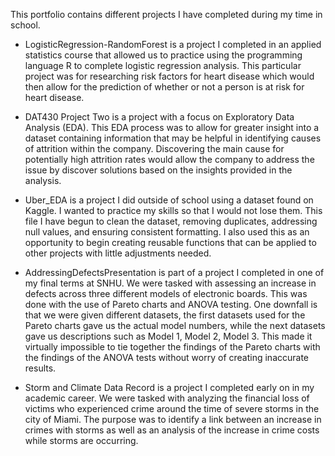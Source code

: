 This portfolio contains different projects I have completed during my time in school. 
- LogisticRegression-RandomForest is a project I completed in an applied statistics course that allowed us to practice using the programming language R to complete logistic regression analysis. This particular project
  was for researching risk factors for heart disease which would then allow for the prediction of whether or not a person is at risk for heart disease.

- DAT430 Project Two is a project with a focus on Exploratory Data Analysis (EDA). This EDA process was to allow for greater insight into a dataset containing information that may be helpful in identifying causes of
  attrition within the company. Discovering the main cause for potentially high attrition rates would allow the company to address the issue by discover solutions based on the insights provided in the analysis.

- Uber_EDA is a project I did outside of school using a dataset found on Kaggle. I wanted to practice my skills so that I would not lose them. This file I have begun to clean the dataset, removing duplicates,
  addressing null values, and ensuring consistent formatting. I also used this as an opportunity to begin creating reusable functions that can be applied to other projects with little adjustments needed.

- AddressingDefectsPresentation is part of a project I completed in one of my final terms at SNHU. We were tasked with assessing an increase in defects across three different models of electronic boards. This was done   with the use of Pareto charts and ANOVA testing. One downfall is that we were given different datasets, the first datasets used for the Pareto charts gave us the actual model numbers, while the next datasets gave us   descriptions such as Model 1, Model 2, Model 3. This made it virtually impossible to tie together the findings of the Pareto charts with the findings of the ANOVA tests without worry of creating inaccurate results.

- Storm and Climate Data Record is a project I completed early on in my academic career. We were tasked with analyzing the financial loss of victims who experienced crime around the time of severe storms in the city of Miami. The purpose was to identify a link between an increase in crimes with storms as well as an analysis of the increase in crime costs while storms are occurring.
